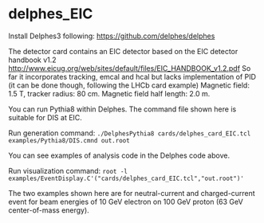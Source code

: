 # delphes_EIC

Install Delphes3 following:
https://github.com/delphes/delphes

The detector card contains an EIC detector based on the EIC detector handbook v1.2
http://www.eicug.org/web/sites/default/files/EIC_HANDBOOK_v1.2.pdf
So far it incorporates tracking, emcal and hcal but lacks implementation of PID (it can be done though, following the LHCb card example)
Magnetic field: 1.5 T, tracker radius: 80 cm. Magnetic field half length: 2.0 m. 

You can run Pythia8 within Delphes. The command file shown here is suitable for DIS at EIC. 


Run generation command:
`./DelphesPythia8 cards/delphes_card_EIC.tcl examples/Pythia8/DIS.cmnd out.root`

You can see examples of analysis code in the Delphes code above. 

Run visualization command:
 `root -l examples/EventDisplay.C'("cards/delphes_card_EIC.tcl","out.root")'`
 
The two examples shown here are for neutral-current and charged-current event 
for beam energies of 10 GeV electron on 100 GeV proton (63 GeV center-of-mass energy). 
